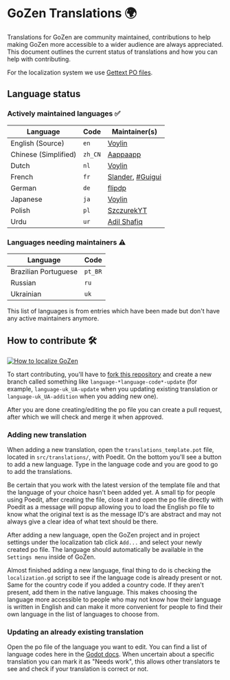 # GoZen Translations 🌍
Translations for GoZen are community maintained, contributions to help making GoZen more accessible to a wider audience are always appreciated. This document outlines the current status of translations and how you can help with contributing.

For the localization system we use [Gettext PO files](https://www.gnu.org/software/gettext/manual/html_node/PO-Files.html).

## Language status
### Actively maintained languages ✅
| Language             | Code    | Maintainer(s)                               |
| -------------------- | ------- | ------------------------------------------- |
| English (Source)     | `en`    | [Voylin](https://github.com/voylin)         |
| Chinese (Simplified) | `zh_CN` | [Aappaapp](https://github.com/Aappaapp)     |
| Dutch                | `nl`    | [Voylin](https://github.com/Voylin)         |
| French               | `fr`    | [Slander](https://github.com/Slander), [#Guigui](https://github.com/HastagGuigui) |
| German               | `de`    | [flipdp]()                                  |
| Japanese             | `ja`    | [Voylin](https://github.com/Voylin)         |
| Polish               | `pl`    | [SzczurekYT](https://github.com/SzczurekYT) |
| Urdu                 | `ur`    | [Adil Shafiq]()                             |

### Languages needing maintainers ⚠️
| Language             | Code    |
| -------------------- | ------- |
| Brazilian Portuguese | `pt_BR` |
| Russian              | `ru`    |
| Ukrainian            | `uk`    |

This list of languages is from entries which have been made but don't have any active maintainers anymore.

## How to contribute 🛠️
[![How to localize GoZen](https://img.youtube.com/vi/VIDEO_ID/0.jpg)](https://www.youtube.com/watch?v=VIDEO_ID)

To start contributing, you'll have to [fork this repository](https://github.com/VoylinsGamedevJourney/GoZen-translations/fork) and create a new branch called something like `language-*language-code*-update` (for example, `language-uk_UA-update` when you updating existing translation or `language-uk_UA-addition` when you adding new one).

After you are done creating/editing the po file you can create a pull request, after which we will check and merge it when approved.

### Adding new translation
When adding a new translation, open the `translations_template.pot` file, located in `src/translations/`, with Poedit. On the bottom you'll see a button to add a new language. Type in the language code and you are good to go to add the translations.

Be certain that you work with the latest version of the template file and that the language of your choice hasn't been added yet. A small tip for people using Poedit, after creating the file, close it and open the po file directly with Poedit as a message will popup allowing you to load the English po file to know what the original text is as the message ID's are abstract and may not always give a clear idea of what text should be there.

After adding a new language, open the GoZen project and in project settings under the localization tab click `Add...` and select your newly created po file. The language should automatically be available in the `Settings menu` inside of GoZen.

Almost finished adding a new language, final thing to do is checking the `localization.gd` script to see if the language code is already present or not. Same for the country code if you added a country code. If they aren't present, add them in the native language. This makes choosing the language more accessible to people who may not know how their language is written in English and can make it more convenient for people to find their own language in the list of languages to choose from.

### Updating an already existing translation
Open the po file of the language you want to edit. You can find a list of language codes here in the [Godot docs](https://docs.godotengine.org/en/stable/tutorials/i18n/locales.html). When uncertain about a specific translation you can mark it as "Needs work", this allows other translators te see and check if your translation is correct or not.

